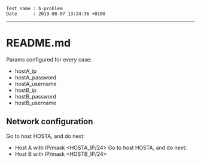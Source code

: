 ```
Test name : b-problem
Date      : 2019-08-07 13:24:36 +0100
```
---
# README.md

Params configured for every case:
* hostA_ip
* hostA_password
* hostA_username
* hostB_ip
* hostB_password
* hostB_username

## Network configuration

Go to host HOSTA, and do next:
* Host A with IP/mask <HOSTA_IP/24>
Go to host HOSTA, and do next:
* Host B with IP/mask <HOSTB_IP/24>
